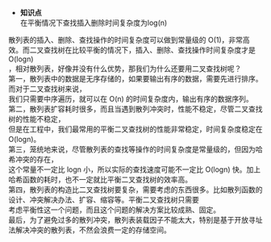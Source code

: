 + **知识点**  
在平衡情况下查找插入删除时间复杂度为log(n)  

散列表的插入、删除、查找操作的时间复杂度可以做到常量级的 O(1)，非常高效。而二叉查找树在比较平衡的情况下，插入、删除、查找操作时间复杂度才是 O(logn)  
，相对散列表，好像并没有什么优势，那我们为什么还要用二叉查找树呢？  
第一，散列表中的数据是无序存储的，如果要输出有序的数据，需要先进行排序。而对于二叉查找树来说，  
我们只需要中序遍历，就可以在 O(n) 的时间复杂度内，输出有序的数据序列。  
第二，散列表扩容耗时很多，而且当遇到散列冲突时，性能不稳定，尽管二叉查找树的性能不稳定，  
但是在工程中，我们最常用的平衡二叉查找树的性能非常稳定，时间复杂度稳定在 O(logn)。  
第三，笼统地来说，尽管散列表的查找等操作的时间复杂度是常量级的，但因为哈希冲突的存在，  
这个常量不一定比 logn 小，所以实际的查找速度可能不一定比 O(logn) 快。加上哈希函数的耗时，也不一定就比平衡二叉查找树的效率高。  
第四，散列表的构造比二叉查找树要复杂，需要考虑的东西很多。比如散列函数的设计、冲突解决办法、扩容、缩容等。平衡二叉查找树只需要  
考虑平衡性这一个问题，而且这个问题的解决方案比较成熟、固定。  
最后，为了避免过多的散列冲突，散列表装载因子不能太大，特别是基于开放寻址法解决冲突的散列表，不然会浪费一定的存储空间。  

